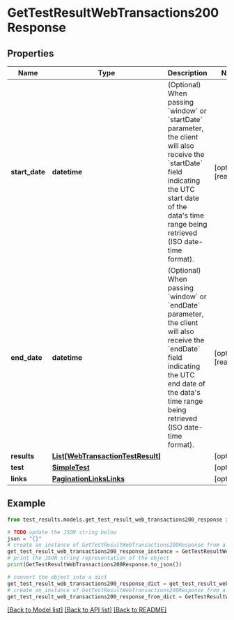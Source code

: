 # GetTestResultWebTransactions200Response


## Properties

Name | Type | Description | Notes
------------ | ------------- | ------------- | -------------
**start_date** | **datetime** | (Optional) When passing &#x60;window&#x60; or &#x60;startDate&#x60; parameter,  the client will also receive the &#x60;startDate&#x60; field indicating the UTC start date of the data&#39;s time range being retrieved  (ISO date-time format). | [optional] [readonly] 
**end_date** | **datetime** | (Optional) When passing &#x60;window&#x60; or &#x60;endDate&#x60; parameter,  the client will also receive the &#x60;endDate&#x60; field indicating the UTC end date of the data&#39;s time range being retrieved  (ISO date-time format). | [optional] [readonly] 
**results** | [**List[WebTransactionTestResult]**](WebTransactionTestResult.md) |  | [optional] 
**test** | [**SimpleTest**](SimpleTest.md) |  | [optional] 
**links** | [**PaginationLinksLinks**](PaginationLinksLinks.md) |  | [optional] 

## Example

```python
from test_results.models.get_test_result_web_transactions200_response import GetTestResultWebTransactions200Response

# TODO update the JSON string below
json = "{}"
# create an instance of GetTestResultWebTransactions200Response from a JSON string
get_test_result_web_transactions200_response_instance = GetTestResultWebTransactions200Response.from_json(json)
# print the JSON string representation of the object
print(GetTestResultWebTransactions200Response.to_json())

# convert the object into a dict
get_test_result_web_transactions200_response_dict = get_test_result_web_transactions200_response_instance.to_dict()
# create an instance of GetTestResultWebTransactions200Response from a dict
get_test_result_web_transactions200_response_from_dict = GetTestResultWebTransactions200Response.from_dict(get_test_result_web_transactions200_response_dict)
```
[[Back to Model list]](../README.md#documentation-for-models) [[Back to API list]](../README.md#documentation-for-api-endpoints) [[Back to README]](../README.md)


